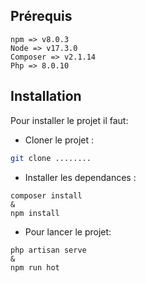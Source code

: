 ## Prérequis
```
npm => v8.0.3
Node => v17.3.0
Composer => v2.1.14
Php => 8.0.10
```

## Installation

Pour installer le projet il faut:

- Cloner le projet : 
```sh
git clone ........
```

- Installer les dependances :

```
composer install
&
npm install
```

- Pour lancer le projet: 

```
php artisan serve
&
npm run hot
```
